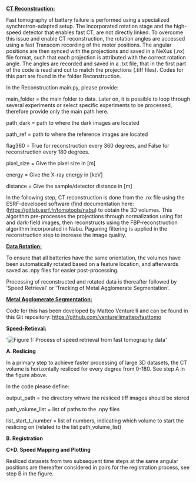 <u>**CT Reconstruction:**</u>

Fast tomography of battery failure is performed using a specialized synchrotron-adapted setup. 
The incorporated rotation stage and the high-speed detector that enables fast CT, are not directly linked. 
To overcome this issue and enable CT reconstruction, the rotation angles are accessed using a fast 
Transcom recording of the motor positions. The angular positions are then synced with the projections 
and saved in a NeXus (.nx) file format, such that each projection is attributed with the correct rotation angle. 
The angles are recorded and saved in a .txt file, that in the first part of the code is read and cut to match 
the projections (.tiff files). Codes for this part are found in the folder Reconstruction. 

In the Reconstruction main.py, please provide:

main_folder = the main folder to data. Later on, it is possible to loop through several experiments or select specific experiments to be processed, therefore provide only the main path here.

path_dark = path to where the dark images are located 

path_ref = path to where the reference images are located 

flag360 = True for reconstruction every 360 degrees, and False for reconstruction every 180 degrees. 

pixel_size = Give the pixel size in [m]

energy = Give the X-ray energy in [keV]

distance = Give the sample/detector distance in [m]

In the following step, CT reconstruction is done from the .nx file using the ESRF-developed software 
(find documentation here: (https://gitlab.esrf.fr/tomotools/nabu) to obtain the 3D volumes. 
This algorithm pre-processes the projections through normalization using flat and dark-field images,
then reconstructs using the FBP-reconstruction algorithm incorporated in Nabu. Paganing filtering 
is applied in the reconstruction step to increase the image quality.


<u>**Data Rotation:**</u>

To ensure that all batteries have the same orientation, the volumes have been automatically rotated 
based on a feature location, and afterwards saved as .npy files for easier post-processing. 

Processing of reconstructed and rotated data is thereafter followed by 'Speed Retrieval'
or 'Tracking of Metal Agglomerate Segmentation'. 

<u>**Metal Agglomerate Segmentation:**</u>

Code for this has been developed by Matteo Venturelli and can be found in this Git repository: 
https://github.com/venturellimatteo/fasttomo

<u>**Speed-Retieval:**</u> 

'![Figure 1: Process of speed retrieval from fast tomography data](https://github.com/matildafransson/FastTomography/blob/master/FINAL_SPEED_FIG.png?raw=true)'


**A. Reslicing**

In a primary step to achieve faster processing of large 3D datasets, the CT volume is horizontally resliced
for every degree from 0-180. See step A in the figure above. 

In the code please define: 

output_path = the directory whwre the resliced tiff images should be stored

path_volume_list = list of paths to the .npy files

list_start_t_number = list of numbers, indicating which volume to start the reslicing on (related to the list path_volume_list) 


**B. Registration**



**C+D. Speed Mapping and Plotting**


 

Resliced datasets from two subsequent time steps at the same angular positions are thereafter considered in pairs for the registration process, see step B in the figure.
